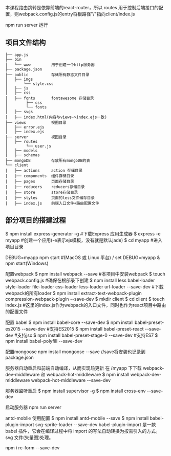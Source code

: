 
本课程路由跳转是依靠前端的react-router，所以 routes 用于控制后端接口的配置，则webpack.config.js的entry将根路径"/"指向client/index.js

 npm run server 运行



## 项目文件结构
```
├── app.js    
├── bin
│   └── www         用于创建一个http服务器
├── package.json      
├── public          存储所有静态文件目录
│   ├── imgs  
│       └── style.css
│   ├── js 
│   ├── css   
│   ├── fonts       fontawesome 存储目录
│        ├── css
│        └── fonts
│   ├── svgs
│   ├── index.html(内容与views->index.ejs一致)
├── views           视图目录
│   ├── error.ejs
│   ├── index.ejs
├── server          视图目录
│   ├── routes
│        └── user.js
│   ├── models        
|   ├── schemas
├── mongoDB         存放所有mongoDB的表 
└── client
|   ├── actions     action 存储目录
|   ├── components  组件存储目录
|   ├── pages       页面存储目录
|   ├── reducers    reducers存储目录
|   ├── store       store存储目录
|   ├── styles      页面的less文件储存目录
|   ├── index.js    前端入口文件+路由配置文件
```


## 部分项目的搭建过程
$ npm install express-generator -g #下载Express 应用生成器
$ express -e myapp   #创建一个应用(-e表示ejs模板，没有就是默认jade)
$ cd myapp #进入项目目录
 
 DEBUG=myapp npm start #(MacOS 或 Linux 平台) / set DEBUG=myapp & npm start(Windows) 


配置webpack
$ npm install webpack --save  #本项目中安装webpack
$ touch webpack.config.js  #确保在根部录下创建
$ npm install less babel-loader style-loader file-loader css-loader less-loader url-loader --save-dev #下载webpack的所有loader
$ npm install extract-text-webpack-plugin compression-webpack-plugin --save-dev
$ mkdir client
$ cd client
$ touch index.js #这里的index.js作为webpack的入口文件，同时也作为react项目中路由的配置文件

配置 babel
$ npm install babel-core --save-dev
$ npm install babel-preset-es2015 --save-dev  #支持ES2015
$ npm install babel-preset-react --save-dev #支持jsx
$ npm install babel-preset-stage-0 --save-dev #支持ES7
$ npm install babel-polyfill --save-dev 

配置mongoose
npm install mongoose --save //save将安装也记录到package.json

服务器自动重启和前端自动编译，从而实现热更新
在 /myapp 下下载 webpack-dev-middleware 和 webpack-hot-middleware
$ npm install webpack-dev-middleware webpack-hot-middleware --save-dev 

服务器监听重启
$ npm install supervisor -g
$ npm install cross-env --save-dev 

启动服务器
npm run server

antd-moblie 使用配置
$ npm install antd-mobile --save
$ npm install babel-plugin-import svg-sprite-loader --save-dev
babel-plugin-import 是一款 babel 插件，它会在编译过程中将 import 的写法自动转换为按需引入的方式。 svg 文件(矢量图)处理。


 npm i rc-form --save-dev
